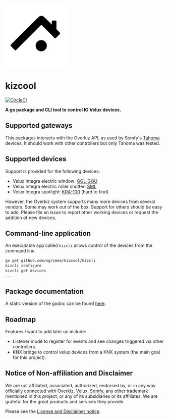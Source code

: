 <img src="doc/homey.svg" alt="logo" width="200"/>

# kizcool
[![CircleCI](https://circleci.com/gh/sgrimee/kizcool.svg?style=svg)](https://circleci.com/gh/sgrimee/kizcool)

**A go package and CLI tool to control IO Velux devices.**

## Supported gateways

This packages interacts with the Overkiz API, as used by Somfy's [Tahoma](https://shop.somfy.co.uk/tahoma) devices. It should work with other controllers but only Tahoma was tested.

## Supported devices

Support is provided for the following devices:
- Velux Integra electric window: [GGL-GGU](https://roofwindows.veluxshop.co.uk/roof-windows/automated)
- Velux Integra electric roller shutter: [SML](https://www.veluxblindsdirect.co.uk/product/velux-blinds/roller-shutters)
- Velux Integra spotlight: [KRA-100](https://www.amazon.fr/VELUX-integra-fen%C3%AAtre-%C3%A9clairage-kRA-100/dp/B00N33FKGA) (hard to find)

However, the Overkiz system supports many more devices from several vendors. Some may work out of the box. Support for others should be easy to add. Please file an issue to report other working devices or request the addition of new devices.

## Command-line application

An executable app called `kizcli` allows control of the devices from the command line.

```
go get github.com/sgrimee/kizcool/kizcli
kizcli configure
kizcli get devices
...
```

## Package documentation

A static version of the godoc can be found [here](doc/package.md).

## Roadmap

Features I want to add later on include:
- Listener mode to register for events and see changes triggered via other controllers.
- KNX bridge to control velux devices from a KNX system (the main goal for this project).

## Notice of Non-affiliation and Disclaimer

We are not affiliated, associated, authorized, endorsed by, or in any way officially connected with [Overkiz](https://www.overkiz.com/), [Velux](https://www.velux.com/), [Somfy](https://www.somfy.com/), any other trademark mentioned in this project, or any of its subsidiaries or its affiliates. We are grateful for the great products and services they provide.

Please see the [License and Disclaimer notice](LICENSE).
